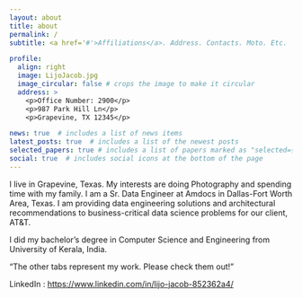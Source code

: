 ```yaml
---
layout: about
title: about
permalink: /
subtitle: <a href='#'>Affiliations</a>. Address. Contacts. Moto. Etc.

profile:
  align: right
  image: LijoJacob.jpg
  image_circular: false # crops the image to make it circular
  address: >
    <p>Office Number: 2900</p>
    <p>987 Park Hill Ln</p>
    <p>Grapevine, TX 12345</p>

news: true  # includes a list of news items
latest_posts: true  # includes a list of the newest posts
selected_papers: true # includes a list of papers marked as "selected={true}"
social: true  # includes social icons at the bottom of the page
---
```


I live in Grapevine, Texas. My interests are doing Photography and spending time with my family. 
I am a Sr. Data Engineer at Amdocs in Dallas-Fort Worth Area, Texas. I am providing data engineering solutions and architectural recommendations to business-critical data science problems for our client, AT&T.

I did my bachelor’s degree in Computer Science and Engineering from University of Kerala, India.

“The other tabs represent my work. Please check them out!”

LinkedIn : https://www.linkedin.com/in/lijo-jacob-852362a4/ 